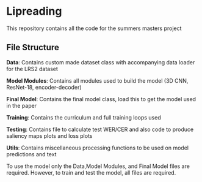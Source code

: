 # Lipreading
This repository contains all the code for the summers masters project
## File Structure

**Data**: Contains custom made dataset class with accompanying data loader for the LRS2 dataset

**Model Modules**: Contains all modules used to build the model (3D CNN, ResNet-18, encoder-decoder)

**Final Model**: Contains the final model class, load this to get the model used in the paper

**Training**: Contains the curriculum and full training loops used

**Testing**: Contains file to calculate test WER/CER and also code to produce saliency maps plots and loss plots

**Utils**: Contains miscellaneous processing functions to be used on model predictions and text

To use the model only the Data,Model Modules, and Final Model files are required. However, to train and test the model, all files are required.
